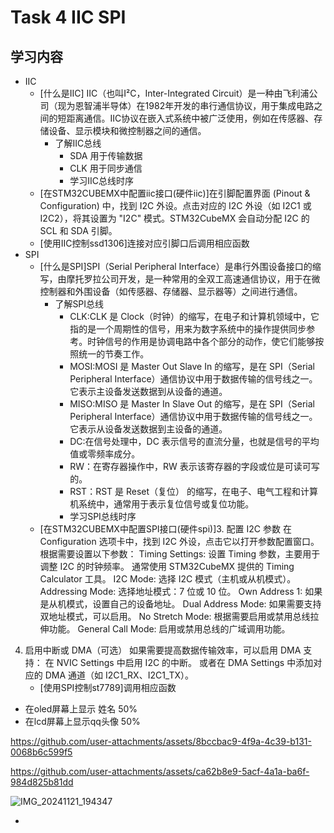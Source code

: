 # Task 4 IIC SPI
## 学习内容
 - IIC
   - [什么是IIC] IIC（也叫I²C，Inter-Integrated Circuit）是一种由飞利浦公司（现为恩智浦半导体）在1982年开发的串行通信协议，用于集成电路之间的短距离通信。IIC协议在嵌入式系统中被广泛使用，例如在传感器、存储设备、显示模块和微控制器之间的通信。
     - 了解IIC总线
       - SDA 用于传输数据
       - CLK 用于同步通信
       - 学习IIC总线时序
   - [在STM32CUBEMX中配置iic接口(硬件iic)]在引脚配置界面 (Pinout & Configuration) 中，找到 I2C 外设。点击对应的 I2C 外设（如 I2C1 或I2C2），将其设置为 "I2C" 模式。STM32CubeMX 会自动分配 I2C 的 SCL 和 SDA 引脚。
   - [使用IIC控制ssd1306]连接对应引脚口后调用相应函数
 - SPI
   - [什么是SPI]SPI（Serial Peripheral Interface）是串行外围设备接口的缩写，由摩托罗拉公司开发，是一种常用的全双工高速通信协议，用于在微控制器和外围设备（如传感器、存储器、显示器等）之间进行通信。
     - 了解SPI总线
       - CLK:CLK 是 Clock（时钟）的缩写，在电子和计算机领域中，它指的是一个周期性的信号，用来为数字系统中的操作提供同步参考。时钟信号的作用是协调电路中各个部分的动作，使它们能够按照统一的节奏工作。
       - MOSI:MOSI 是 Master Out Slave In 的缩写，是在 SPI（Serial Peripheral Interface）通信协议中用于数据传输的信号线之一。它表示主设备发送数据到从设备的通道。
       - MISO:MISO 是 Master In Slave Out 的缩写，是在 SPI（Serial Peripheral Interface）通信协议中用于数据传输的信号线之一。它表示从设备发送数据到主设备的通道。
       - DC:在信号处理中，DC 表示信号的直流分量，也就是信号的平均值或零频率成分。
       - RW：在寄存器操作中，RW 表示该寄存器的字段或位是可读可写的。
       - RST：RST 是 Reset（复位） 的缩写，在电子、电气工程和计算机系统中，通常用于表示复位信号或复位功能。
       - 学习SPI总线时序
   - [在STM32CUBEMX中配置SPI接口(硬件spi)]3. 配置 I2C 参数
在 Configuration 选项卡中，找到 I2C 外设，点击它以打开参数配置窗口。
根据需要设置以下参数：
Timing Settings:
设置 Timing 参数，主要用于调整 I2C 的时钟频率。
通常使用 STM32CubeMX 提供的 Timing Calculator 工具。
I2C Mode:
选择 I2C 模式（主机或从机模式）。
Addressing Mode:
选择地址模式：7 位或 10 位。
Own Address 1:
如果是从机模式，设置自己的设备地址。
Dual Address Mode:
如果需要支持双地址模式，可以启用。
No Stretch Mode:
根据需要启用或禁用总线拉伸功能。
General Call Mode:
启用或禁用总线的广域调用功能。
4. 启用中断或 DMA（可选）
如果需要提高数据传输效率，可以启用 DMA 支持：
在 NVIC Settings 中启用 I2C 的中断。
或者在 DMA Settings 中添加对应的 DMA 通道（如 I2C1_RX、I2C1_TX）。
   - [使用SPI控制st7789]调用相应函数
 - 在oled屏幕上显示 姓名 50%
 - 在lcd屏幕上显示qq头像 50%

https://github.com/user-attachments/assets/8bccbac9-4f9a-4c39-b131-0068b6c599f5


https://github.com/user-attachments/assets/ca62b8e9-5acf-4a1a-ba6f-984d825b81dd


![IMG_20241121_194347](https://github.com/user-attachments/assets/d1cfd469-6973-4812-9387-d2effb83f202)

 - 
